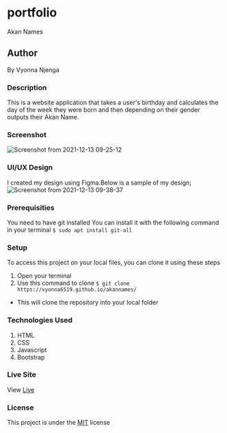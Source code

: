 # portfolio
Akan Names
## Author
By Vyonna Njenga
### Description
This is a website application that takes a user's birthday and calculates the day of the week they were born and then depending on their gender outputs their Akan Name. 
### Screenshot
![Screenshot from 2021-12-13 09-25-12](https://user-images.githubusercontent.com/93370913/145762837-096d01e5-41f2-4fa2-bd35-14d03fbcff23.png)

### UI/UX Design
I created my design using Figma.Below is a sample of my design;
![Screenshot from 2021-12-13 09-38-37](https://user-images.githubusercontent.com/93370913/145764366-7d949c6b-f779-4ac9-b2ee-1de9558dd990.png)
### Prerequisities
You need to have git installed
You can install it with the following command in your terminal
`$ sudo apt install git-all`
### Setup
To access this project on your local files, you can clone it using these steps
1. Open your terminal
2. Use this command to clone `$ git clone https://vyonna6519.github.io/akannames/`
* This will clone the repository into your local folder
### Technologies Used
1. HTML
2. CSS
3. Javascript
4. Bootstrap

### Live Site
View [Live](https://vyonna6519.github.io/akannames/)
### License
This project is under the  [MIT](LICENSE.md) license
